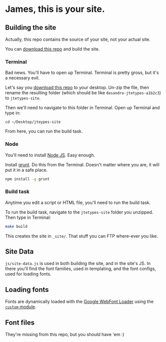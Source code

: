 # James, this is your site.

## Building the site

Actually, this repo contains the source of your site, not your actual site.

You can [download this repo](https://github.com/desandro/jtetypes/downloads) and build the site.

### Terminal

Bad news. You'll have to open up Terminal. Terminal is pretty gross, but it's a necessary evil.

Let's say you [download this repo](https://github.com/desandro/jtetypes/downloads) to your desktop. Un-zip the file, then rename the resulting folder (which should be like `desandro-jtetypes-a1b2c3`) to `jtetypes-site`.

Then we'll need to navigate to this folder in Terminal. Open up Terminal and type in:

```
cd ~/Desktop/jteypes-site
```

From here, you can run the build task.

### Node

You'll need to install [Node JS](http://nodejs.org/). Easy enough.

Install [grunt](https://github.com/cowboy/grunt). Do this from the Terminal. Doesn't matter where you are, it will put it in a safe place.

``` bash
npm install -g grunt
```

### Build task

Anytime you edit a script or HTML file, you'll need to run the build task.

To run the build task, navigate to the `jtetypes-site` folder you unzipped. Then type in Terminal:

``` bash
make build
```

This creates the site in `_site/`. That stuff you can FTP where-ever you like.

## Site Data

`js/site-data.js` is used in both building the site, and in the site's JS. In there you'll find the font families, used in templating, and the font configs, used for loading fonts.

## Loading fonts

Fonts are dynamically loaded with the [Google WebFont Loader](https://developers.google.com/webfonts/docs/webfont_loader) using the [`custom` module](https://developers.google.com/webfonts/docs/webfont_loader#Specifying).

## Font files

They're missing from this repo, but you should have 'em :)
